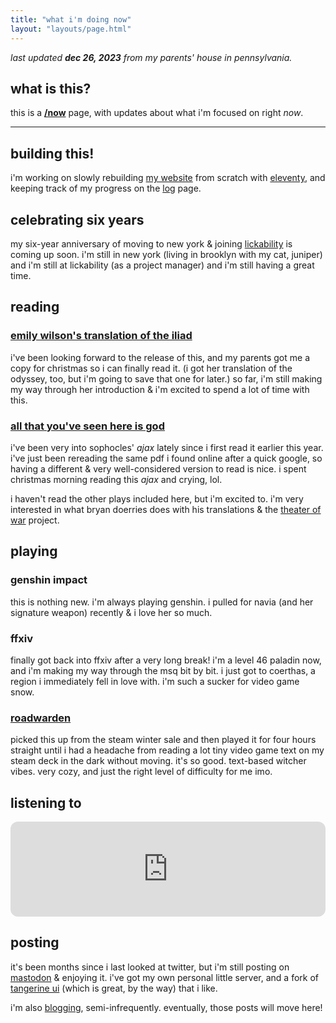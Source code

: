 ```yaml
---
title: "what i'm doing now"
layout: "layouts/page.html"
---
```


_last updated **dec 26, 2023** from my parents' house in pennsylvania._

## what is this?

this is a [**/now**](https://nownownow.com/about) page, with updates about what i'm focused on right _now_.

---

## building this!

i'm working on slowly rebuilding [my website](https://jillian.cloud) from scratch with [eleventy](https://www.11ty.dev/), and keeping track of my progress on the [log](/log) page.

## celebrating six years

my six-year anniversary of moving to new york & joining [lickability](https://lickability.com) is coming up soon. i'm still in new york (living in brooklyn with my cat, juniper) and i'm still at lickability (as a project manager) and i'm still having a great time.

## reading

### [emily wilson's translation of the iliad](https://bookshop.org/p/books/the-iliad-homer/17147944?ean=9781324001805)

i've been looking forward to the release of this, and my parents got me a copy for christmas so i can finally read it. (i got her translation of the odyssey, too, but i'm going to save that one for later.) so far, i'm still making my way through her introduction & i'm excited to spend a lot of time with this.

### [all that you've seen here is god](https://bookshop.org/p/books/all-that-you-ve-seen-here-is-god-new-versions-of-four-greek-tragedies-sophocles-ajax-philoctetes-women-of-trachis-aeschylus-prometheus-bound-sophocles/9802252?ean=9780307949738)

i've been very into sophocles' _ajax_ lately since i first read it earlier this year. i've just been rereading the same pdf i found online after a quick google, so having a different & very well-considered version to read is nice. i spent christmas morning reading this _ajax_ and crying, lol.

i haven't read the other plays included here, but i'm excited to. i'm very interested in what bryan doerries does with his translations & the [theater of war](https://theaterofwar.com/) project.

## playing

### genshin impact

this is nothing new. i'm always playing genshin. i pulled for navia (and her signature weapon) recently & i love her so much.

### ffxiv

finally got back into ffxiv after a very long break! i'm a level 46 paladin now, and i'm making my way through the msq bit by bit. i just got to coerthas, a region i immediately fell in love with. i'm such a sucker for video game snow.

### [roadwarden](https://store.steampowered.com/app/1155970/Roadwarden/)

picked this up from the steam winter sale and then played it for four hours straight until i had a headache from reading a lot tiny video game text on my steam deck in the dark without moving. it's so good. text-based witcher vibes. very cozy, and just the right level of difficulty for me imo.

## listening to

<iframe style="border-radius:12px" src="https://open.spotify.com/embed/playlist/29RDjCCjNh0yTNSZNowkcT?utm_source=generator" width="100%" height="152" frameBorder="0" allowfullscreen="" allow="autoplay; clipboard-write; encrypted-media; fullscreen; picture-in-picture" loading="lazy"></iframe>

## posting

it's been months since i last looked at twitter, but i'm still posting on [mastodon](https://sleepy.cool/@jillian) & enjoying it. i've got my own personal little server, and a fork of [tangerine ui](https://github.com/nileane/TangerineUI-for-Mastodon) (which is great, by the way) that i like.

i'm also [blogging](https://jillian.garden), semi-infrequently. eventually, those posts will move here!
